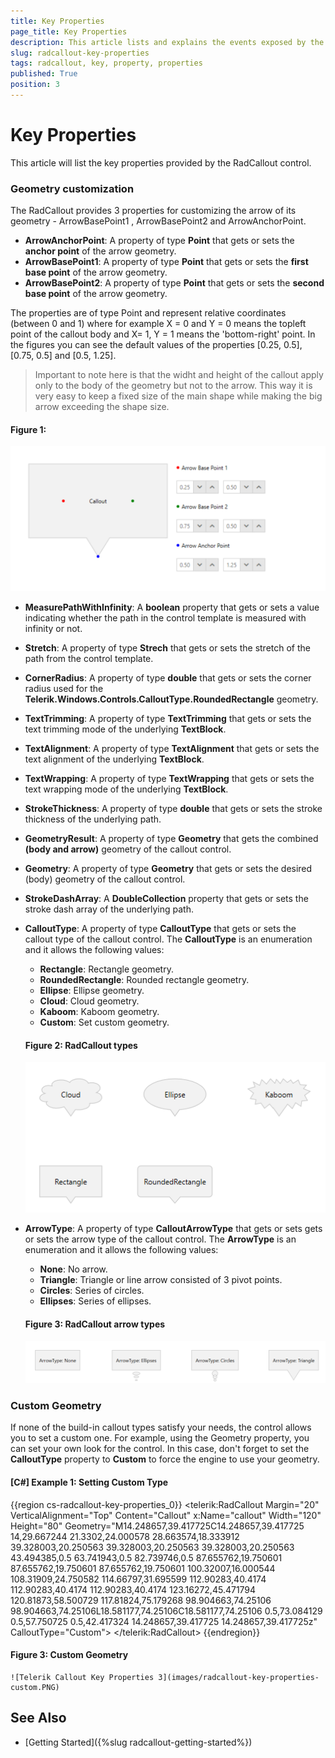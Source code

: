 ```yaml
---
title: Key Properties
page_title: Key Properties
description: This article lists and explains the events exposed by the RadCallout control.
slug: radcallout-key-properties
tags: radcallout, key, property, properties
published: True
position: 3
---
```


# Key Properties

This article will list the key properties provided by the RadCallout control.

### __Geometry customization__

The RadCallout provides 3 properties for customizing the arrow of its geometry - ArrowBasePoint1 , ArrowBasePoint2 and ArrowAnchorPoint.

* __ArrowAnchorPoint__: A property of type __Point__ that gets or sets the __anchor point__ of the arrow geometry. 
* __ArrowBasePoint1__: A property of type __Point__ that gets or sets the __first base point__ of the arrow geometry.
* __ArrowBasePoint2__: A property of type __Point__ that gets or sets the __second base point__ of the arrow geometry.

The properties are of type Point and represent relative coordinates (between 0 and 1) where for example 
X = 0 and Y = 0 means the topleft point of the callout body and X= 1, Y = 1 means the 'bottom-right'
point. In the figures you can see the default values of the properties [0.25, 0.5], [0.75, 0.5] and [0.5, 1.25].

> Important to note here is that the widht and height of the callout apply only to the body of the geometry 
but not to the arrow. This way it is very easy to keep a fixed size of the main shape while making the big arrow exceeding the shape size.

#### Figure 1: 
![Telerik Callout Key Properties 1](images/radcallout-key-properties_3.png)

* __MeasurePathWithInfinity__: A __boolean__ property that gets or sets a value indicating whether the path in the control template is measured with infinity or not.

* __Stretch__: A property of type __Strech__ that gets or sets the stretch of the path from the control template.

* __CornerRadius__: A property of type __double__ that gets or sets the corner radius used for the __Telerik.Windows.Controls.CalloutType.RoundedRectangle__ geometry.

* __TextTrimming__: A property of type __TextTrimming__ that gets or sets the text trimming mode of the underlying __TextBlock__.

* __TextAlignment__: A property of type __TextAlignment__ that gets or sets the text alignment of the underlying __TextBlock__.

* __TextWrapping__: A property of type __TextWrapping__ that gets or sets the text wrapping mode of the underlying __TextBlock__.

* __StrokeThickness__: A property of type __double__ that gets or sets the stroke thickness of the underlying path.

* __GeometryResult__: A property of type __Geometry__ that gets the combined __(body and arrow)__ geometry of the callout control.

* __Geometry__: A property of type __Geometry__ that gets or sets the desired (body) geometry of the callout control.

* __StrokeDashArray__: A __DoubleCollection__ property that gets or sets the stroke dash array of the underlying path.

* __CalloutType__: A property of type __CalloutType__ that gets or sets the callout type of the callout control. The __CalloutType__ is an enumeration and it allows the following values:
	* __Rectangle__:  Rectangle geometry.
	* __RoundedRectangle__: Rounded rectangle geometry.
	* __Ellipse__: Ellipse geometry.
	* __Cloud__: Cloud geometry.
	* __Kaboom__: Kaboom geometry.
	* __Custom__: Set custom geometry.	
	
	#### Figure 2: RadCallout types
	![Telerik Callout Key Properties 2](images/radcallout-key-properties_1.png)

* __ArrowType__: A property of type __CalloutArrowType__ that gets or sets gets or sets the arrow type of the callout control. The __ArrowType__ is an enumeration and it allows the following values:
	* __None__: No arrow.
	* __Triangle__: Triangle or line arrow consisted of 3 pivot points.
	* __Circles__: Series of circles.
	* __Ellipses__: Series of ellipses.
	
	#### Figure 3: RadCallout arrow types
	![Telerik Callout Key Properties 3](images/radcallout-key-properties_2.png)

### Custom Geometry	

If none of the build-in callout types satisfy your needs, the control allows you to set a custom one. For example, using the Geometry property, you can set your own look for the control. In this case, don't forget to set the __CalloutType__ property to __Custom__ to force the engine to use your geometry.

#### __[C#] Example 1: Setting Custom Type__
{{region cs-radcallout-key-properties_0}}
	<telerik:RadCallout Margin="20" VerticalAlignment="Top" Content="Callout" x:Name="callout" 
                    Width="120" Height="80"
                    Geometry="M14.248657,39.417725C14.248657,39.417725 14,29.667244 21.3302,24.000578 28.663574,18.333912 39.328003,20.250563 39.328003,20.250563 39.328003,20.250563 43.494385,0.5 63.741943,0.5 82.739746,0.5 87.655762,19.750601 87.655762,19.750601 87.655762,19.750601 100.32007,16.000544 108.31909,24.750582 114.66797,31.695599 112.90283,40.4174 112.90283,40.4174 112.90283,40.4174 123.16272,45.471794 120.81873,58.500729 117.81824,75.179268 98.904663,74.25106 98.904663,74.25106L18.581177,74.25106C18.581177,74.25106 0.5,73.084129 0.5,57.750725 0.5,42.417324 14.248657,39.417725 14.248657,39.417725z" 
		CalloutType="Custom">
	</telerik:RadCallout>
{{endregion}}

#### Figure 3: Custom Geometry
	![Telerik Callout Key Properties 3](images/radcallout-key-properties-custom.PNG)
	
## See Also

* [Getting Started]({%slug radcallout-getting-started%})
